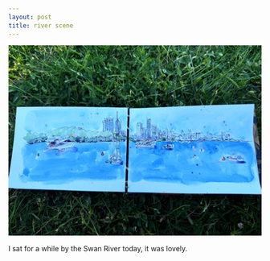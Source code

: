 ```yaml
---
layout: post
title: river scene
---
```

![GitHub Image](/images/riveredited.jpg)

I sat for a while by the Swan River today, it was lovely.

 
